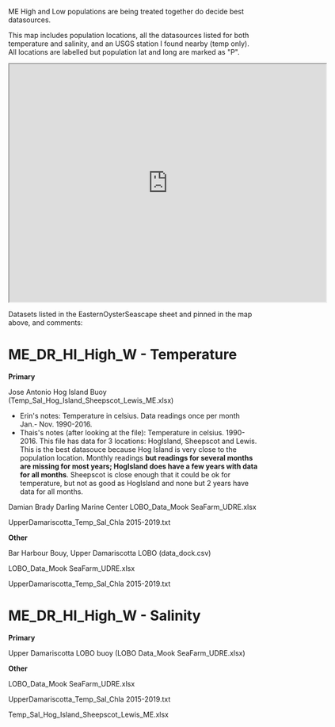 ME High and Low populations are being treated together do decide best datasources.

This map includes population locations, all the datasources listed for both temperature and salinity, and an USGS station I found nearby (temp only). All locations are labelled but population lat and long are marked as "P".

<iframe src="https://www.google.com/maps/d/embed?mid=1OiSklGJLcWVodJQ1RF-YQ6gr1y6NxpIh" width="640" height="480"></iframe>


Datasets listed in the EasternOysterSeascape sheet and pinned in the map above, and comments:

# ME_DR_HI_High_W - Temperature

**Primary**

Jose Antonio Hog Island Buoy (Temp_Sal_Hog_Island_Sheepscot_Lewis_ME.xlsx)
* Erin's notes: Temperature in celsius. Data readings once per month Jan.- Nov. 1990-2016. 
* Thais's notes (after looking at the file): Temperature in celsius. 1990-2016. This file has data for 3 locations: HogIsland, Sheepscot and Lewis. This is the best datasouce because Hog Island is very close to the population location. Monthly readings **but readings for several months are missing for most years; HogIsland does have a few years with data for all months**. Sheepscot is close enough that it could be ok for temperature, but not as good as HogIsland and none but 2 years have data for all months.


Damian Brady Darling Marine Center LOBO_Data_Mook SeaFarm_UDRE.xlsx

UpperDamariscotta_Temp_Sal_Chla 2015-2019.txt

**Other**

Bar Harbour Bouy, Upper Damariscotta LOBO (data_dock.csv)

LOBO_Data_Mook SeaFarm_UDRE.xlsx

UpperDamariscotta_Temp_Sal_Chla 2015-2019.txt

# ME_DR_HI_High_W - Salinity

**Primary**

Upper Damariscotta LOBO buoy (LOBO Data_Mook SeaFarm_UDRE.xlsx)

**Other**

LOBO_Data_Mook SeaFarm_UDRE.xlsx 

UpperDamariscotta_Temp_Sal_Chla 2015-2019.txt

Temp_Sal_Hog_Island_Sheepscot_Lewis_ME.xlsx

